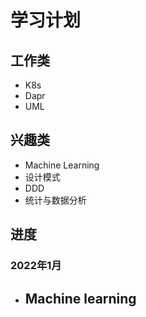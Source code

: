# 学习计划

## 工作类
- K8s
- Dapr
- UML
  
## 兴趣类
- Machine Learning
- 设计模式
- DDD
- 统计与数据分析

## 进度

### 2022年1月
- Machine learning
  - 